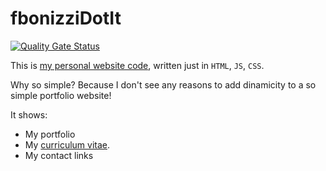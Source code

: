 # fbonizziDotIt

[![Quality Gate Status](https://sonarcloud.io/api/project_badges/measure?project=FrancescoBonizzi_fbonizziDotIt&metric=alert_status)](https://sonarcloud.io/dashboard?id=FrancescoBonizzi_fbonizziDotIt)

This is [my personal website code](http://www.fbonizzi.it), written just in `HTML`, `JS`, `CSS`.

Why so simple?
Because I don't see any reasons to add dinamicity to a so simple portfolio website!

It shows:
- My portfolio 
- My [curriculum vitae](https://github.com/FrancescoBonizzi/CurriculumVitaeExporter).
- My contact links
